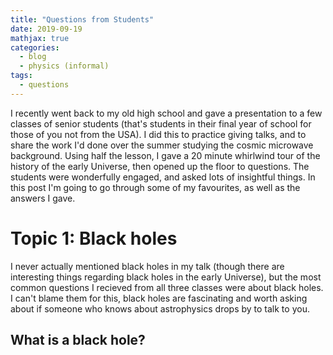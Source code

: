 ```yaml
---
title: "Questions from Students"
date: 2019-09-19
mathjax: true
categories:
  - blog
  - physics (informal)
tags:
  - questions
---
```

I recently went back to my old high school and gave a presentation to a few classes of senior students (that's students in their final year of school for those of you not from the USA). I did this to practice giving talks, and to share the work I'd done over the summer studying the cosmic microwave background. Using half the lesson, I gave a 20 minute whirlwind tour of the history of the early Universe, then opened up the floor to questions. The students were wonderfully engaged, and asked lots of insightful things. In this post I'm going to go through some of my favourites, as well as the answers I gave.

# Topic 1: Black holes
I never actually mentioned black holes in my talk (though there are interesting things regarding black holes in the early Universe), but the most common questions I recieved from all three classes were about black holes. I can't blame them for this, black holes are fascinating and worth asking about if someone who knows about astrophysics drops by to talk to you.

## What is a black hole?